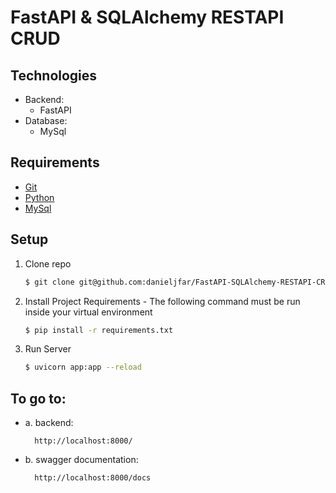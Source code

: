 # FastAPI & SQLAlchemy RESTAPI CRUD

## Technologies
- Backend:
    - FastAPI
- Database:
    - MySql

## Requirements
- [Git](http://git-scm.com/)
- [Python](http://www.python.org/)
- [MySql](https://www.mysql.com/)

## Setup
1. Clone repo

    ```bash
    $ git clone git@github.com:danieljfar/FastAPI-SQLAlchemy-RESTAPI-CRUD.git
    ```

2. Install Project Requirements -
    The following command must be run inside your virtual environment 
    ```bash
    $ pip install -r requirements.txt
    ```
    
3. Run Server
    ```bash
    $ uvicorn app:app --reload
    ```
    
## To go to:
  - a. backend:
    ```
      http://localhost:8000/
    ```
  - b. swagger documentation:
    ```
      http://localhost:8000/docs
    ```
